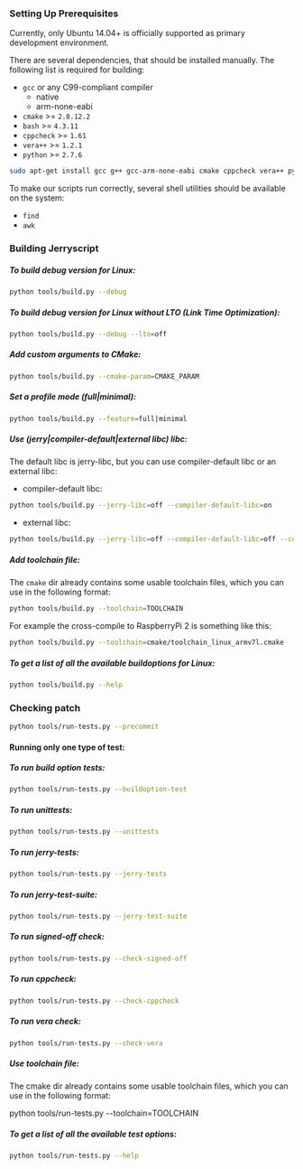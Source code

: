 ### Setting Up Prerequisites

Currently, only Ubuntu 14.04+ is officially supported as primary development environment.

There are several dependencies, that should be installed manually. The following list is required for building:

- `gcc` or any C99-compliant compiler
  - native
  - arm-none-eabi
- `cmake` >= `2.8.12.2`
- `bash` >= `4.3.11`
- `cppcheck` >= `1.61`
- `vera++` >= `1.2.1`
- `python` >= `2.7.6`

```bash
sudo apt-get install gcc g++ gcc-arm-none-eabi cmake cppcheck vera++ python
```

To make our scripts run correctly, several shell utilities should be available on the system:

- `find`
- `awk`

### Building Jerryscript

##### To build debug version for Linux:

```bash
python tools/build.py --debug
```

##### To build debug version for Linux without LTO (Link Time Optimization):

```bash
python tools/build.py --debug --lto=off
```

##### Add custom arguments to CMake:

```bash
python tools/build.py --cmake-param=CMAKE_PARAM
```

##### Set a profile mode (full|minimal):

```bash
python tools/build.py --feature=full|minimal
```

##### Use (jerry|compiler-default|external libc) libc:

The default libc is jerry-libc, but you can use compiler-default libc or an external libc:
- compiler-default libc:

```bash
python tools/build.py --jerry-libc=off --compiler-default-libc=on
```

- external libc:

```bash
python tools/build.py --jerry-libc=off --compiler-default-libc=off --compile-flag="-I/path/to/libc/include"
```

##### Add toolchain file:

The ```cmake``` dir already contains some usable toolchain files, which you can use in the following format:

```bash
python tools/build.py --toolchain=TOOLCHAIN
```

For example the cross-compile to RaspberryPi 2 is something like this:

```bash
python tools/build.py --toolchain=cmake/toolchain_linux_armv7l.cmake
```

##### To get a list of all the available buildoptions for Linux:

```bash
python tools/build.py --help
```

### Checking patch

```bash
python tools/run-tests.py --precommit
```


#### Running only one type of test:

##### To run build option tests:

```bash
python tools/run-tests.py --buildoption-test
```

##### To run unittests:

```bash
python tools/run-tests.py --unittests
```

##### To run jerry-tests:

```bash
python tools/run-tests.py --jerry-tests
```

##### To run jerry-test-suite:

```bash
python tools/run-tests.py --jerry-test-suite
```

##### To run signed-off check:

```bash
python tools/run-tests.py --check-signed-off
```

##### To run cppcheck:

```bash
python tools/run-tests.py --check-cppcheck
```

##### To run vera check:

```bash
python tools/run-tests.py --check-vera
```

##### Use toolchain file:

The cmake dir already contains some usable toolchain files, which you can use in the following format:

python tools/run-tests.py --toolchain=TOOLCHAIN

##### To get a list of all the available test options:

```bash
python tools/run-tests.py --help
```

